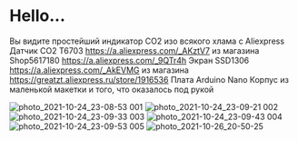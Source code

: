 # Hello...

Вы видите простейший индикатор CO2 изо всякого хлама с Aliexpress
Датчик CO2 T6703 https://a.aliexpress.com/_AKztV7 из магазина Shop5617180 https://a.aliexpress.com/_9QTr4h
Экран SSD1306 https://a.aliexpress.com/_AkEVMG из магазина https://greatzt.aliexpress.ru/store/1916536
Плата Arduino Nano
Корпус из маленькой макетки и того, что оказалось под рукой

![photo_2021-10-24_23-08-53 001](https://user-images.githubusercontent.com/5260590/138611017-f31e19f1-2c3a-4e82-9ff4-36ca6daa69af.jpg)
![photo_2021-10-24_23-09-21 002](https://user-images.githubusercontent.com/5260590/138611025-95507d21-5649-409f-bc00-d2a6132ba3af.jpg)
![photo_2021-10-24_23-09-33 003](https://user-images.githubusercontent.com/5260590/138611027-246d45f4-166e-4b5e-ada0-f5fd01cc15d9.jpg)
![photo_2021-10-24_23-09-43 004](https://user-images.githubusercontent.com/5260590/138611033-2d798446-453f-4838-a7f5-8f0b24437309.jpg)
![photo_2021-10-24_23-09-53 005](https://user-images.githubusercontent.com/5260590/138611037-226bcf2e-e42e-4519-af5f-2888853bb219.jpg)
![photo_2021-10-26_20-50-25](https://user-images.githubusercontent.com/5260590/138933464-e9419478-f1c1-46ba-b9ba-2eb77f6a6464.jpg)
